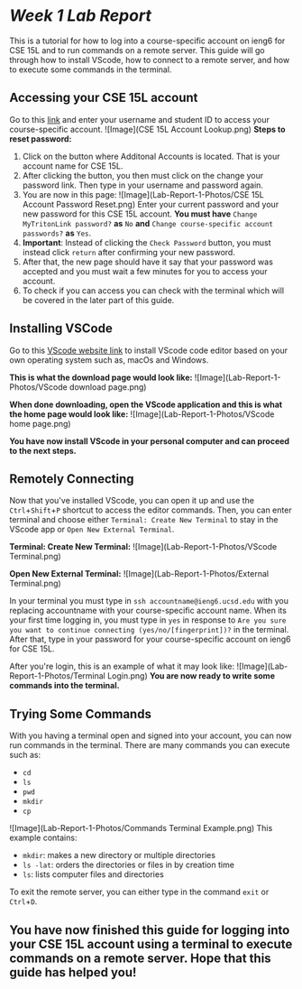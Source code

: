 # ***Week 1 Lab Report***
This is a tutorial for how to log into a course-specific account on ieng6 for CSE 15L and to run commands on a remote server. This guide will go through how to install VScode, how to connect to a remote server, and how to execute some commands in the terminal.

## Accessing your CSE 15L account
Go to this [link](https://sdacs.ucsd.edu/~icc/index.php) and enter your username and student ID to access your course-specific account.
![Image](CSE 15L Account Lookup.png)
**Steps to reset password:**
1. Click on the button where Additonal Accounts is located. That is your account name for CSE 15L.
2. After clicking the button, you then must click on the change your password link. Then type in your username and password again.
3. You are now in this page:
![Image](Lab-Report-1-Photos/CSE 15L Account Password Reset.png)
Enter your current password and your new password for this CSE 15L account. **You must have** `Change MyTritonLink password?` **as** `No` **and** `Change course-specific account passwords?` **as** `Yes`.
4. **Important**: Instead of clicking the `Check Password` button, you must instead click `return` after confirming your new password.
5. After that, the new page should have it say that your password was accepted and you must wait a few minutes for you to access your account.
6. To check if you can access you can check with the terminal which will be covered in the later part of this guide.

## Installing VSCode
Go to this [VScode website link](https://code.visualstudio.com/) to install VScode code editor based on your own operating system such as, macOs and Windows.

**This is what the download page would look like:**
![Image](Lab-Report-1-Photos/VScode download page.png)

**When done downloading, open the VScode application and this is what the home page would look like:**
![Image](Lab-Report-1-Photos/VScode home page.png)

**You have now install VScode in your personal computer and can proceed to the next steps.**

## Remotely Connecting
Now that you've installed VScode, you can open it up and use the `Ctrl`+`Shift`+`P` shortcut to access the editor commands. Then, you can enter terminal and choose either `Terminal: Create New Terminal` to stay in the VScode app or `Open New External Terminal`.

**Terminal: Create New Terminal:**
![Image](Lab-Report-1-Photos/VScode Terminal.png)

**Open New External Terminal:**
![Image](Lab-Report-1-Photos/External Terminal.png)

In your terminal you must type in `ssh accountname@ieng6.ucsd.edu` with you replacing accountname with your course-specific account name. When its your first time logging in, you must type in `yes` in response to `Are you sure you want to continue connecting (yes/no/[fingerprint])?` in the terminal. After that, type in your password for your course-specific account on ieng6 for CSE 15L.

After you're login, this is an example of what it may look like:
![Image](Lab-Report-1-Photos/Terminal Login.png)
**You are now ready to write some commands into the terminal.**

## Trying Some Commands
With you having a terminal open and signed into your account, you can now run commands in the terminal. There are many commands you can execute such as:
* `cd`
* `ls`
* `pwd`
* `mkdir`
* `cp`

![Image](Lab-Report-1-Photos/Commands Terminal Example.png)
This example contains:
* `mkdir`: makes a new directory or multiple directories
* `ls -lat`: orders the directories or files in by creation time
* `ls`: lists computer files and directories


To exit the remote server, you can either type in the command `exit` or `Ctrl`+`D`.

**You have now finished this guide for logging into your CSE 15L account using a terminal to execute commands on a remote server. Hope that this guide has helped you!**
---


